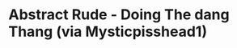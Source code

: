 <!--
id: 596105265
link: http://tumblr.atmos.org/post/596105265/abstract-rude-doing-the-dang-thang-via
slug: abstract-rude-doing-the-dang-thang-via
date: Thu May 13 2010 14:12:52 GMT-0700 (PDT)
publish: 2010-05-013
tags: 
title: Abstract Rude - Doing The dang Thang (via Mysticpisshead1)
-->


Abstract Rude - Doing The dang Thang (via Mysticpisshead1)
==========================================================



